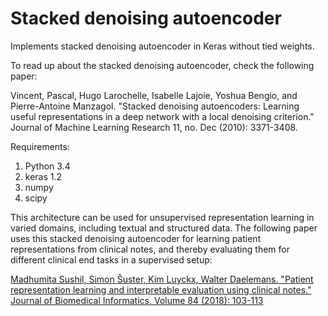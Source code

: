 # Stacked denoising autoencoder


Implements stacked denoising autoencoder in Keras without tied weights.


To read up about the stacked denoising autoencoder, check the following paper:
    

Vincent, Pascal, Hugo Larochelle, Isabelle Lajoie, Yoshua Bengio, and Pierre-Antoine Manzagol. 
"Stacked denoising autoencoders: Learning useful representations in a deep network with a local denoising criterion." 
Journal of Machine Learning Research 11, no. Dec (2010): 3371-3408.

    
Requirements:


1. Python 3.4
2. keras 1.2
3. numpy
4. scipy

This architecture can be used for unsupervised representation learning in varied domains, including textual and structured data. The following paper uses this stacked denoising autoencoder for learning patient representations from clinical notes, and thereby evaluating them for different clinical end tasks in a supervised setup:

[Madhumita Sushil, Simon Šuster, Kim Luyckx, Walter Daelemans. "Patient representation learning and interpretable evaluation using clinical notes." Journal of Biomedical Informatics, Volume 84 (2018): 103-113](https://www.sciencedirect.com/science/article/pii/S1532046418301266)
